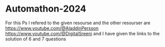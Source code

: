 # Automathon-2024

For this Ps I refered to the given resourse and the other resourser are
https://www.youtube.com/@AladdinPersson
https://www.youtube.com/@DigitalSreeni
 and I have given the links to the solution of 6 and 7 questions
